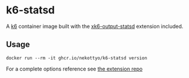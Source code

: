 # k6-statsd

A [k6](https://github.com/grafana/k6) container image built with the
[xk6-output-statsd](https://github.com/LeonAdato/xk6-output-statsd) extension
included.

## Usage

```
docker run --rm -it ghcr.io/nekottyo/k6-statsd version
```

For a complete options reference see [the extension
repo](https://github.com/LeonAdato/xk6-output-statsd?tab=readme-ov-file#options)
